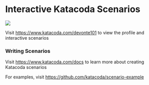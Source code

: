 # Interactive Katacoda Scenarios

[![](http://shields.katacoda.com/katacoda/devonte101/count.svg)](https://www.katacoda.com/devonte101 "Get your profile on Katacoda.com")

Visit https://www.katacoda.com/devonte101 to view the profile and interactive scenarios

### Writing Scenarios
Visit https://www.katacoda.com/docs to learn more about creating Katacoda scenarios

For examples, visit https://github.com/katacoda/scenario-example

